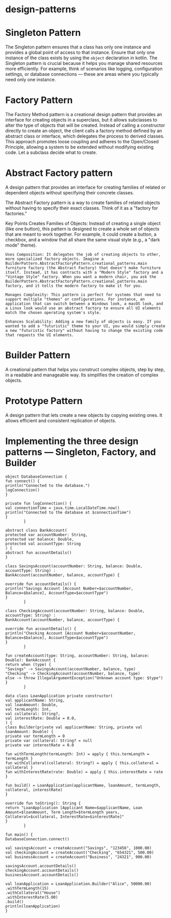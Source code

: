 # design-patterns

# Singleton Pattern
The Singleton pattern ensures that a class has only one instance and provides a global point of access to that instance.
Ensure that only one instance of the class exists by using the `object` declaration in kotlin.
The Singleton pattern is crucial because it helps you manage shared resources more efficiently. For example, think of scenarios like logging, configuration settings, or database connections — these are areas where you typically need only one instance.


# Factory Pattern
The Factory Method pattern is a creational design pattern that provides an interface for creating objects in a superclass, but it allows subclasses to alter the type of objects that will be created. Instead of calling a constructor directly to create an object, the client calls a factory method defined by an abstract class or interface, which delegates the process to derived classes. This approach promotes loose coupling and adheres to the Open/Closed Principle, allowing a system to be extended without modifying existing code.
Let a subclass decide what to create.

# Abstract Factory pattern 
A design pattern that provides an interface for creating families of related or dependent objects without specifying their concrete classes.

The Abstract Factory pattern is a way to create families of related objects without having to specify their exact classes. Think of it as a "factory for factories."

Key Points
    Creates Families of Objects: Instead of creating a single object (like one button), this pattern is designed to create a whole set of objects that are meant to work together. For example, it could create a button, a checkbox, and a window that all share the same visual style (e.g., a "dark mode" theme).

    Uses Composition: It delegates the job of creating objects to other, more specialized factory objects. Imagine a BuilderPattern.AbstractFactoryPattern.creational_patterns.main furniture factory (the Abstract Factory) that doesn't make furniture itself. Instead, it has contracts with a "Modern Style" factory and a "Vintage Style" factory. When you want a modern chair, you ask the BuilderPattern.AbstractFactoryPattern.creational_patterns.main factory, and it tells the modern factory to make it for you.

    Manages Complexity: This pattern is perfect for systems that need to support multiple "themes" or configurations. For instance, an application that can switch between a Windows look, a macOS look, and a Linux look would use an abstract factory to ensure all UI elements match the chosen operating system's style.

    Enhances Scalability: Adding a new family of objects is easy. If you wanted to add a "futuristic" theme to your UI, you would simply create a new "futuristic factory" without having to change the existing code that requests the UI elements.

# Builder Pattern
A creational pattern that helps you construct complex objects, step by step, in a readable and manageable way. Its  simplifies the creation of complex objects.

# Prototype Pattern
A design pattern that lets create a new objects by copying existing  ones. It allows efficient and consistent replication of objects.


# Implementing the three design patterns — Singleton, Factory, and Builder

```angular2html
object DatabaseConnection {
fun connect() {
println("Connected to the database.")
logConnection()
}

private fun logConnection() {
val connectionTime = java.time.LocalDateTime.now()
println("Connected to the database at $connectionTime")
}
        }

abstract class BankAccount(
protected var accountNumber: String,
protected var balance: Double,
protected val accountType: String
) {
abstract fun accountDetails()
}

class SavingsAccount(accountNumber: String, balance: Double, accountType: String) :
BankAccount(accountNumber, balance, accountType) {

override fun accountDetails() {
println("Savings Account [Account Number=$accountNumber, Balance=$balance], AccountType=$accountType")
}
        }

class CheckingAccount(accountNumber: String, balance: Double, accountType: String) :
BankAccount(accountNumber, balance, accountType) {

override fun accountDetails() {
println("Checking Account [Account Number=$accountNumber, Balance=$balance], AccountType=$accountType")
}
        }

fun createAccount(type: String, accountNumber: String, balance: Double): BankAccount {
return when (type) {
"Savings" -> SavingsAccount(accountNumber, balance, type)
"Checking" -> CheckingAccount(accountNumber, balance, type)
else -> throw IllegalArgumentException("Unknown account type: $type")
}
        }

data class LoanApplication private constructor(
val applicantName: String,
val loanAmount: Double,
val termLength: Int,
val collateral: String?,
val interestRate: Double = 0.0,
) {
class Builder(private val applicantName: String, private val loanAmount: Double) {
private var termLength = 0
private var collateral: String? = null
private var interestRate = 0.0

fun withTermLength(termLength: Int) = apply { this.termLength = termLength }
fun withCollateral(collateral: String?) = apply { this.collateral = collateral }
fun withInterestRate(rate: Double) = apply { this.interestRate = rate }

fun build() = LoanApplication(applicantName, loanAmount, termLength, collateral, interestRate)
}

override fun toString(): String {
return "LoanApplication [Applicant Name=$applicantName, Loan Amount=$loanAmount, Term Length=$termLength years, Collateral=$collateral, InterestRate=$interestRate]"
}
        }

fun main() {
DatabaseConnection.connect()

val savingsAccount = createAccount("Savings", "123456", 1000.00)
val checkingAccount = createAccount("Checking", "654321", 500.00)
val businessAccount = createAccount("Business", "24321", 900.00)

savingsAccount.accountDetails()
checkingAccount.accountDetails()
businessAccount.accountDetails()

val loanApplication = LoanApplication.Builder("Alice", 50000.00)
.withTermLength(15)
.withCollateral("House")
.withInterestRate(5.00)
.build()
println(loanApplication)
}
```